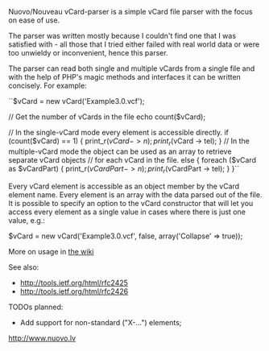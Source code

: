 Nuovo/Nouveau vCard-parser is a simple vCard file parser with the focus on ease of use.

The parser was written mostly because I couldn't find one that I was satisfied with - all those that I tried either failed with real world data or were too unwieldy or inconvenient, hence this parser.

The parser can read both single and multiple vCards from a single file and with the help of PHP's magic methods and interfaces it can be written concisely. For example:

``$vCard = new vCard('Example3.0.vcf');

// Get the number of vCards in the file
echo count($vCard);

// In the single-vCard mode every element is accessible directly.
if (count($vCard) == 1)
{
	print_r($vCard -> n);
	print_r($vCard -> tel);
}
// In the multiple-vCard mode the object can be used as an array to retrieve separate vCard objects
// for each vCard in the file.
else
{
	foreach ($vCard as $vCardPart)
	{
		print_r($vCardPart -> n);
		print_r($vCardPart -> tel);
	}
}``

Every vCard element is accessible as an object member by the vCard element name. Every element is an array with the data parsed out of the file.
It is possible to specify an option to the vCard constructor that will let you access every element as a single value in cases where there is just one value, e.g.:

$vCard = new vCard('Example3.0.vcf', false, array('Collapse' => true));

More on usage in [the wiki](https://github.com/nuovo/vCard-parser/wiki)

See also:
* http://tools.ietf.org/html/rfc2425
* http://tools.ietf.org/html/rfc2426

TODOs planned:
* Add support for non-standard ("X-...") elements;

http://www.nuovo.lv